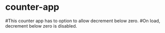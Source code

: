 # counter-app
#This counter app has to option to allow decrement below zero.
#On load, decrement below zero is disabled.
